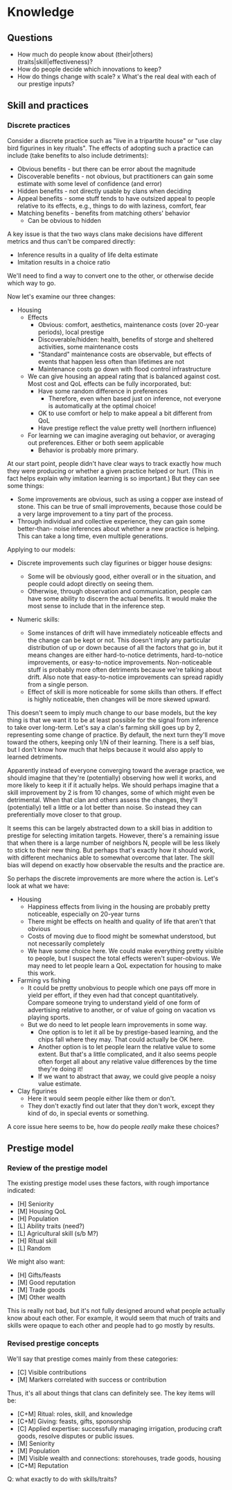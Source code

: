 # Knowledge

## Questions

*   How much do people know about (their|others) (traits|skill|effectiveness)?
*   How do people decide which innovations to keep?
*   How do things change with scale?
x   What's the real deal with each of our prestige inputs?

## Skill and practices

### Discrete practices

Consider a discrete practice such as "live in a tripartite house" or "use
clay bird figurines in key rituals". The effects of adopting such a practice
can include (take benefits to also include detriments):

*   Obvious benefits - but there can be error about the magnitude
*   Discoverable benefits - not obvious, but practitioners can gain some
    estimate with some level of confidence (and error)
*   Hidden benefits - not directly usable by clans when deciding
*   Appeal benefits - some stuff tends to have outsized appeal to people
    relative to its effects, e.g., things to do with laziness, comfort,
    fear
*   Matching benefits - benefits from matching others' behavior
    *   Can be obvious to hidden

A key issue is that the two ways clans make decisions have different metrics
and thus can't be compared directly:

*   Inference results in a quality of life delta estimate
*   Imitation results in a choice ratio

We'll need to find a way to convert one to the other, or otherwise decide
which way to go.

Now let's examine our three changes:

*   Housing
    *   Effects
        *   Obvious: comfort, aesthetics, maintenance costs (over 20-year periods),
            local prestige
        *   Discoverable/hidden: health, benefits of storge and sheltered activities,
            some maintenance costs
        *   "Standard" maintenance costs are observable, but effects of events that
            happen less often than lifetimes are not
        *   Maintenance costs go down with flood control infrastructure
    *   We can give housing an appeal rating that is balanced against cost.
        Most cost and QoL effects can be fully incorporated, but:
        *   Have some random difference in preferences
            *   Therefore, even when based just on inference, not everyone
                is automatically at the optimal choice!
        *   OK to use comfort or help to make appeal a bit different from QoL
        *   Have prestige reflect the value pretty well (northern influence)
    *   For learning we can imagine averaging out behavior, or averaging out
        preferences. Either or both seem applicable
        *   Behavior is probably more primary.

At our start point, people didn't have clear ways to track exactly how much they
were producing or whether a given practice helped or hurt. (This in fact helps
explain why imitation learning is so important.) But they can see some things:

*   Some improvements are obvious, such as using a copper axe instead of stone.
    This can be true of small improvements, because those could be a very large
    improvement to a tiny part of the process.
*   Through individual and collective experience, they can gain some better-than-
    noise inferences about whether a new practice is helping. This can take a
    long time, even multiple generations.

Applying to our models:

*   Discrete improvements such clay figurines or bigger house designs:
    *   Some will be obviously good, either overall or in the situation, and
        people could adopt directly on seeing them.
    *   Otherwise, through observation and communication, people can have
        some ability to discern the actual benefits. It would make the most
        sense to include that in the inference step.

*   Numeric skills:
    *   Some instances of drift will have immediately noticeable effects and
        the change can be kept or not. This doesn't imply any particular
        distribution of up or down because of all the factors that go in,
        but it means changes are either hard-to-notice detriments, hard-to-notice
        improvements, or easy-to-notice improvements. Non-noticeable stuff
        is probably more often detriments because we're talking about drift.
        Also note that easy-to-notice improvements can spread rapidly from
        a single person.
    *   Effect of skill is more noticeable for some skills than others.
        If effect is highly noticeable, then changes will be more skewed
        upward.

This doesn't seem to imply much change to our base models, but the key thing
is that we want it to be at least possible for the signal from inference to
take over long-term. Let's say a clan's farming skill goes up by 2, representing
some change of practice. By default, the next turn they'll move toward the
others, keeping only 1/N of their learning. There is a self bias, but I don't
know how much that helps because it would also apply to learned detriments.

Apparently instead of everyone converging toward the average practice, we
should imagine that they're (potentially) observing how well it works, and
more likely to keep it if it actually helps. We should perhaps imagine that
a skill improvement by 2 is from 10 changes, some of which might even be
detrimental. When that clan and others assess the changes, they'll (potentially)
tell a little or a lot better than noise. So instead they can preferentially
move closer to that group.

It seems this can be largely abstracted down to a skill bias in addition to
prestige for selecting imitation targets. However, there's a remaining issue
that when there is a large number of neighbors N, people will be less likely
to stick to their new thing. But perhaps that's exactly how it should work,
with different mechanics able to somewhat overcome that later. The skill bias
will depend on exactly how observable the results and the practice are.

So perhaps the discrete improvements are more where the action is. Let's
look at what we have:

*   Housing
    *   Happiness effects from living in the housing are probably
        pretty noticeable, especially on 20-year turns
    *   There might be effects on health and quality of life that aren't
        that obvious
    *   Costs of moving due to flood might be somewhat understood, but not
        necessarily completely
    *   We have some choice here. We could make everything pretty visible to
        people, but I suspect the total effects weren't super-obvious.
        We may need to let people learn a QoL expectation for housing to
        make this work.
*   Farming vs fishing
    *   It could be pretty unobvious to people which one pays off more in
        yield per effort, if they even had that concept quantitatively.
        Compare someone trying to understand yield of one form of advertising
        relative to another, or of value of going on vacation vs playing sports.
    *   But we do need to let people learn improvements in some way.
        *   One option is to let it all be by prestige-based learning, and
            the chips fall where they may. That could actually be OK here.
        *   Another option is to let people learn the relative value to some
            extent. But that's a little complicated, and it also seems
            people often forget all about any relative value differences
            by the time they're doing it!
        *   If we want to abstract that away, we could give people a noisy
            value estimate.
*   Clay figurines
    *   Here it would seem people either like them or don't.
    *   They don't exactly find out later that they don't work, except they
        kind of do, in special events or something.

A core issue here seems to be, how do people *really* make these choices?

## Prestige model

### Review of the prestige model

The existing prestige model uses these factors, with rough importance
indicated:

*   [H] Seniority
*   [M] Housing QoL
*   [H] Population
*   [L] Ability traits (need?)
*   [L] Agricultural skill (s/b M?)
*   [H] Ritual skill
*   [L] Random

We might also want:

*   [H] Gifts/feasts
*   [M] Good reputation
*   [M] Trade goods
*   [M] Other wealth

This is really not bad, but it's not fully designed around what people
actually know about each other. For example, it would seem that much of
traits and skills were opaque to each other and people had to go mostly
by results.

### Revised prestige concepts

We'll say that prestige comes mainly from these categories:

*   [C] Visible contributions
*   [M] Markers correlated with success or contribution

Thus, it's all about things that clans can definitely see. The key
items will be:

*   [C+M] Ritual: roles, skill, and knowledge
*   [C+M] Giving: feasts, gifts, sponsorship
*   [C]   Applied expertise: successfully managing irrigation, producing
          craft goods, resolve disputes or public issues.
*   [M]   Seniority
*   [M]   Population
*   [M]   Visible wealth and connections: storehouses, trade goods,
          housing
*   [C+M] Reputation

Q: what exactly to do with skills/traits?